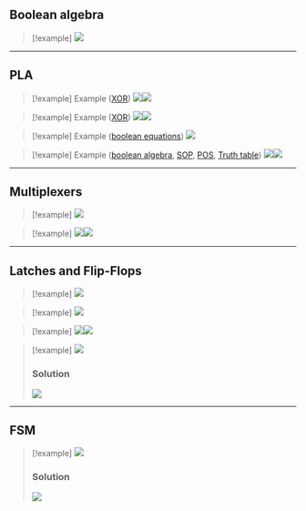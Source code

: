## Boolean algebra

> [!example]
> ![](../z_images/Pasted%20image%2020250120122402.png)

---

## PLA

> [!example] Example ([XOR](3.%20Combinational%20circuits.md#XOR))
> ![](../z_images/Pasted%20image%2020250115173054.png)![](../z_images/Pasted%20image%2020250115173223.png)


> [!example] Example ([XOR](3.%20Combinational%20circuits.md#XOR))
> ![](../z_images/Pasted%20image%2020250115173317.png)![](../z_images/Pasted%20image%2020250115173332.png)


> [!example] Example ([boolean equations](5-6.%20Boolean%20Algebra.md))
> ![](../z_images/Pasted%20image%2020250120122436.png)


> [!example] Example ([boolean algebra](5-6.%20Boolean%20Algebra.md), [SOP](4.%20SOP%20&%20POS.md#SOP%20(sum%20of%20products)), [POS](4.%20SOP%20&%20POS.md#POS%20(product%20of%20sums)), [Truth table](3.%20Combinational%20circuits.md#Combinational%20circuits))
> ![](../z_images/Pasted%20image%2020250120122511.png)![](../z_images/Pasted%20image%2020250120122526.png)

---

## Multiplexers

> [!example]
> ![](../z_images/Pasted%20image%2020250120130247.png)


> [!example]
> ![](../z_images/Pasted%20image%2020250120130548.png)![](../z_images/Pasted%20image%2020250120130602.png)

---

## Latches and Flip-Flops

> [!example]
> ![](../z_images/Pasted%20image%2020250124115134.png)

> [!example]
> ![](../z_images/Pasted%20image%2020250124115201.png)


> [!example]
> ![](../z_images/Pasted%20image%2020250124134524.png)![](../z_images/Pasted%20image%2020250124134609.png)

> [!example]
> ![](../z_images/Pasted%20image%2020250124134554.png)
> ### Solution
> ![](../z_images/Pasted%20image%2020250124134623.png)

---

## FSM

> [!example]
> ![](../z_images/Pasted%20image%2020250203112609.png)
> 
> ### Solution
> ![](../z_images/Pasted%20image%2020250203112622.png)
